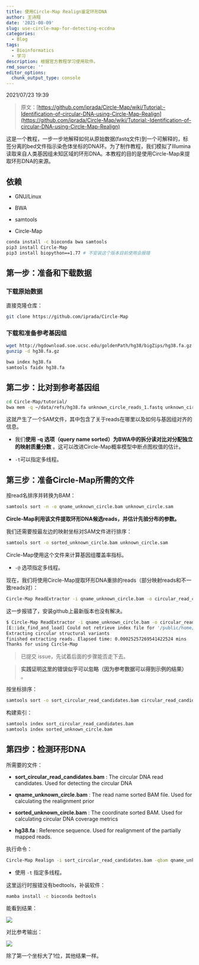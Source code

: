 ```yaml
---
title: 使用Circle-Map Realign鉴定环形DNA
author: 王诗翔
date: '2021-08-09'
slug: use-circle-map-for-detecting-eccdna
categories:
  - Blog
tags:
  - Bioinformatics
  - 学习
description: 根据官方教程学习使用软件。
rmd_source: ''
editor_options:
  chunk_output_type: console
---
```


2021/07/23 19:39

> 原文：[https://github.com/iprada/Circle-Map/wiki/Tutorial:-Identification-of-circular-DNA-using-Circle-Map-Realign](https://github.com/iprada/Circle-Map/wiki/Tutorial:-Identification-of-circular-DNA-using-Circle-Map-Realign)


这是一个教程，一步一步地解释如何从原始数据(fastq文件)到一个可解释的，标签分离的bed文件指示染色体坐标的DNA环。为了制作教程，我们模拟了Illumina读取来自人类基因组未知区域的环形DNA。本教程的目的是使用Circle-Map来提取环形DNA的来源。

## 依赖

- GNU/Linux

- BWA

- samtools

- Circle-Map

```bash
conda install -c bioconda bwa samtools
pip3 install Circle-Map
pip3 install biopython==1.77 # 不安装这个版本目前使用会报错

```


## 第一步：准备和下载数据

### 下载原始数据

直接克隆仓库：

```Bash
git clone https://github.com/iprada/Circle-Map
```



### 下载和准备参考基因组

```bash
wget http://hgdownload.soe.ucsc.edu/goldenPath/hg38/bigZips/hg38.fa.gz
gunzip -d hg38.fa.gz

bwa index hg38.fa
samtools faidx hg38.fa

```



## 第二步：比对到参考基因组

```bash
cd Circle-Map/tutorial/
bwa mem -q ~/data/refs/hg38.fa unknown_circle_reads_1.fastq unknown_circle_reads_2.fastq > unknown_circle.sam

```


这就产生了一个SAM文件，其中包含了关于reads在哪里以及如何与基因组对齐的信息。

- 我们**使用** **-q** **选项（query name sorted）为BWA中的拆分读对比对分配独立的映射质量分数** 。这可以改进Circle-Map概率模型中断点图权值的估计。

- `-t`可以指定多线程。


## 第三步：准备Circle-Map所需的文件

按read名排序并转换为BAM：

```bash
samtools sort -n -o qname_unknown_circle.bam unknown_circle.sam

```


**Circle-Map利用该文件提取环形DNA候选reads，并估计先验分布的参数。** 

我们还需要按最左边的映射坐标对SAM文件进行排序：

```bash
samtools sort -o sorted_unknown_circle.bam unknown_circle.sam

```


Circle-Map使用这个文件来计算基因组覆盖率指标。

- `-@` 选项指定多线程。


现在，我们将使用Circle-Map提取环形DNA重排的reads（部分映射reads和不一致reads对）：

```bash
Circle-Map ReadExtractor -i qname_unknown_circle.bam -o circular_read_candidates.bam

```


这一步报错了，安装github上最新版本也没有解决。

```bash
$ Circle-Map ReadExtractor -i qname_unknown_circle.bam -o circular_read_candidates.bam
[E::idx_find_and_load] Could not retrieve index file for '/public/home/zhaoqi/test/Circle-Map/tutorial/qname_unknown_circle.bam'
Extracting circular structural variants
finished extracting reads. Elapsed time: 0.00025257269541422524 mins
Thanks for using Circle-Map
```


> 已提交 issue，先试着后面的步骤能否走下去。


> **实践证明这里的错误似乎可以忽略（因为参考数据可以得到示例的结果）** 。



按坐标排序：

```BASH
samtools sort -o sort_circular_read_candidates.bam circular_read_candidates.bam

```



构建索引：

```bash
samtools index sort_circular_read_candidates.bam
samtools index sorted_unknown_circle.bam

```



## 第四步：检测环形DNA

所需要的文件：

- **sort_circular_read_candidates.bam** : The circular DNA read candidates. Used for detecting the circular DNA

- **qname_unknown_circle.bam** : The read name sorted BAM file. Used for calculating the realignment prior

- **sorted_unknown_circle.bam** : The coordinate sorted BAM. Used for calculating circular DNA coverage metrics

- **hg38.fa** : Reference sequence. Used for realignment of the partially mapped reads.


执行命令：

```bash
Circle-Map Realign -i sort_circular_read_candidates.bam -qbam qname_unknown_circle.bam -sbam sorted_unknown_circle.bam -fasta ~/data/refs/hg38.fa -o my_unknown_circle.bed

```


- 使用 `-t` 指定多线程。

这里运行时报错没有bedtools，补装软件：

```bash
mamba install -c bioconda bedtools
```



能看到结果：

![](https://gitee.com/ShixiangWang/ImageCollection/raw/master/png/20210809122747.png)

对比参考输出：

![](https://gitee.com/ShixiangWang/ImageCollection/raw/master/png/20210809122755.png)


除了第一个坐标大了1位，其他结果一样。


